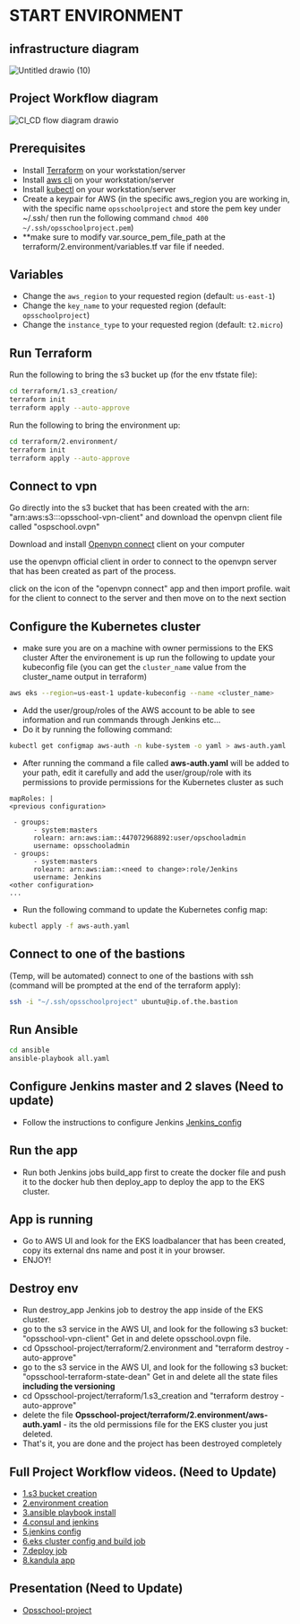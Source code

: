 # START ENVIRONMENT
## infrastructure diagram
![Untitled drawio (10)](https://user-images.githubusercontent.com/57751780/233061445-ab1618db-3472-4f3c-af76-32df9ce588ba.png)


## Project Workflow diagram
![CI_CD flow diagram drawio](https://user-images.githubusercontent.com/57751780/232643071-8e1407cd-3d85-477b-85bf-ab9fc41648f5.png)

## Prerequisites
- Install [Terraform](https://learn.hashicorp.com/tutorials/terraform/install-cli) on your workstation/server
- Install [aws cli](https://docs.aws.amazon.com/cli/latest/userguide/install-cliv2.html) on your workstation/server
- Install [kubectl](https://kubernetes.io/docs/tasks/tools/install-kubectl/) on your workstation/server
- Create a keypair for AWS (in the specific aws_region you are working in, with the specific name ```opsschoolproject``` and store the pem key under ~/.ssh/ then run the following command ```chmod 400 ~/.ssh/opsschoolproject.pem```)
- **make sure to modify var.source_pem_file_path at the terraform/2.environment/variables.tf var file if needed.

## Variables
- Change the ```aws_region``` to your requested region (default: ```us-east-1```)
- Change the ```key_name``` to your requested region (default: ```opsschoolproject```)
- Change the ```instance_type``` to your requested region (default: ```t2.micro```)

## Run Terraform
Run the following to bring the s3 bucket up (for the env tfstate file):
```bash
cd terraform/1.s3_creation/
terraform init
terraform apply --auto-approve
```

Run the following to bring the environment up:
```bash
cd terraform/2.environment/
terraform init
terraform apply --auto-approve
```
## Connect to vpn
Go directly into the s3 bucket that has been created with the arn: "arn:aws:s3:::opsschool-vpn-client" and download the openvpn client file called "ospschool.ovpn"

Download and install [Openvpn connect](https://openvpn.net/client/) client on your computer

use the openvpn official client in order to connect to the openvpn server that has been created as part of the process.

click on the icon of the "openvpn connect" app and then import profile.
wait for the client to connect to the server and then move on to the next section

## Configure the Kubernetes cluster
- make sure you are on a machine with owner permissions to the EKS cluster
After the environement is up run the following to update your kubeconfig file (you can get the `cluster_name` value from the cluster_name output in terraform)
```bash
aws eks --region=us-east-1 update-kubeconfig --name <cluster_name>
```
- Add the user/group/roles of the AWS account to be able to see information and run commands through Jenkins etc...
- Do it by running the following command:
```bash
kubectl get configmap aws-auth -n kube-system -o yaml > aws-auth.yaml
```
- After running the command a file called **aws-auth.yaml** will be added to your path, edit it carefully and add the user/group/role with its permissions to provide permissions for the Kubernetes cluster as such
```
mapRoles: |
<previous configuration>

 - groups:
      - system:masters
      rolearn: arn:aws:iam::447072968892:user/opschooladmin
      username: opsschooladmin
 - groups:
      - system:masters
      rolearn: arn:aws:iam::<need to change>:role/Jenkins
      username: Jenkins
<other configuration>
...
```
- Run the following command to update the Kubernetes config map:
```bash
kubectl apply -f aws-auth.yaml
``` 

## Connect to one of the bastions
(Temp, will be automated) connect to one of the bastions with ssh (command will be prompted at the end of the terraform apply):
```bash
ssh -i "~/.ssh/opsschoolproject" ubuntu@ip.of.the.bastion
```

## Run Ansible
```bash
cd ansible
ansible-playbook all.yaml
```
## Configure Jenkins master and 2 slaves (Need to update)
- Follow the instructions to configure Jenkins [Jenkins_config](https://github.com/dvaturi/Opsschool-project/blob/main/Jenkins_config.md)


## Run the app
- Run both Jenkins jobs build_app first to create the docker file and push it to the docker hub then deploy_app to deploy the app to the EKS cluster.

## App is running
- Go to AWS UI and look for the EKS loadbalancer that has been created, copy its external dns name and post it in your browser.
- ENJOY!

## Destroy env
- Run destroy_app Jenkins job to destroy the app inside of the EKS cluster.
- go to the s3 service in the AWS UI, and look for the following s3 bucket: "opsschool-vpn-client" Get in and delete opsschool.ovpn file.
- cd Opsschool-project/terraform/2.environment and "terraform destroy -auto-approve"
- go to the s3 service in the AWS UI, and look for the following s3 bucket: "opsschool-terraform-state-dean" Get in and delete all the state files **including the versioning**
- cd Opsschool-project/terraform/1.s3_creation and "terraform destroy -auto-approve"
- delete the file **Opsschool-project/terraform/2.environment/aws-auth.yaml** - its the old permissions file for the EKS cluster you just deleted.
- That's it, you are done and the project has been destroyed completely 

## Full Project Workflow videos. (Need to Update)
- [1.s3 bucket creation](https://drive.google.com/file/d/1hTJXzo2EjZOdMbla9gXBNNsCqfVdA5iq/view?usp=share_link)
- [2.environment creation](https://drive.google.com/file/d/1TYrkyh5RcH_Zp9mEOhlDJ1DZlIaRpZtF/view?usp=share_link)
- [3.ansible playbook install](https://drive.google.com/file/d/1ZBCIEv_W3vqhVJnr9Qi-XF6dMBGIWWtF/view?usp=share_link)
- [4.consul and jenkins](https://drive.google.com/file/d/1dyvXf9tzAQx1Oq3DHeibXQpRZQdAZDYw/view?usp=share_link)
- [5.jenkins config](https://drive.google.com/file/d/1T2IbhbNCEMw11Do6ZTyJg-2hqFOnp1ER/view?usp=share_link)
- [6.eks cluster config and build job](https://drive.google.com/file/d/14s4fQ49VeZBOvvmYuhrbJvNyM2ejhHOw/view?usp=share_link)
- [7.deploy job](https://drive.google.com/file/d/1j4hOWDwtI0t57c-3p94JcZYcWIOBOSDQ/view?usp=share_link)
- [8.kandula app](https://drive.google.com/file/d/1oxFrSfpGPCmUMjIQxGEyW4D7FWYwGhQc/view?usp=share_link)

## Presentation (Need to Update)
- [Opsschool-project](https://www.canva.com/design/DAFgeyxQBVo/WulIo7wy20_pV5dBShm8pA/view?utm_content=DAFgeyxQBVo&utm_campaign=designshare&utm_medium=link&utm_source=publishsharelink)
